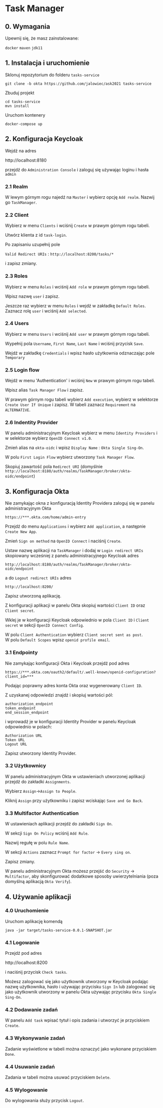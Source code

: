 # Task Manager

## 0. Wymagania

Upewnij się, że masz zainstalowane:

`docker`
`maven`
`jdk11`

## 1. Instalacja i uruchomienie

Sklonuj repozytorium do folderu `tasks-service`

`git clone -b okta https://github.com/jalowiec/ask2021 tasks-service`

Zbuduj projekt

`cd tasks-service`\
`mvn install`

Uruchom kontenery

`docker-compose up`

## 2. Konfiguracja Keycloak

Wejdź na adres

http://localhost:8180

przejdź do `Administration Console` i zaloguj się używając loginu i hasła `admin`

### 2.1 Realm

W lewym górnym rogu najedź na `Master` i wybierz opcję `Add realm`. Nazwij go `TaskManager`.

### 2.2 Client

Wybierz w menu `Clients` i wciśnij `Create` w prawym górnym rogu tabeli.

Utwórz klienta z id `task-login`.

Po zapisaniu uzupełnij pole

`Valid Redirect URIs` : `http://localhost:8200/tasks/*`

i zapisz zmiany.

### 2.3 Roles

Wybierz w menu `Roles` i wciśnij `Add role` w prawym górnym rogu tabeli.

Wpisz nazwę `user` i zapisz.

Jeszcze raz wybierz w menu `Roles` i wejdź w zakładkę `Default Roles`. Zaznacz rolę `user` i wciśnij `Add selected`.

### 2.4 Users

Wybierz w menu `Users` i wciśnij `Add user` w prawym górnym rogu tabeli.

Wypełnij pola `Username`, `First Name`, `Last Name` i wciśnij przycisk `Save`.

Wejdź w zakładkę `Credentials` i wpisz hasło użytkownia odznaczając pole `Temporary`
### 2.5 Login flow

Wejdź w menu 'Authentication' i wciśnij `New` w prawym górnym rogu tabeli.

Wpisz alias `Task Manager Flow` i zapisz.

W prawym górnym rogu tabeli wybierz `Add execution`, wybierz w selektorze `Create User If Unique` i zapisz.
W tabeli zaznacz `Requirement` na `ALTERNATIVE`.

### 2.6 Indentity Provider

W panelu administracyjnym Keycloak wybierz w menu `Identity Providers` i w selektorze wybierz `OpenID Connect v1.0`.

Zmień alias na `okta-oidc` i wpisz `Display Name` : `Okta Single Sing-On`.

W polu `First Login Flow` wybierz utworzony `Task Manager Flow`.

Skopiuj zawartość pola `Redirect URI` (domyślnie `http://localhost:8180/auth/realms/TaskManager/broker/okta-oidc/endpoint`)

## 3. Konfiguracja Okta

Nie zamykając okna z konfiguracją Identity Providera zaloguj się w panelu administracyjnym Okta

`https://***.okta.com/home/admin-entry`

Przejdź do menu `Applications` i wybierz `Add application`, a następnie `Create New App`.

Zmień `Sign on method` na `OpenID Connect` i naciśnij `Create`.

Ustaw nazwę aplikacji na `TaskManager` i dodaj w `Login redirect URIs` skopiowany wcześniej z panelu administracyjnego Keycloak adres

`http://localhost:8180/auth/realms/TaskManager/broker/okta-oidc/endpoint`

a do `Logout redirect URIs` adres

`http://localhost:8200/`

Zapisz utworzoną aplikację.

Z konfiguracji aplikacji w panelu Okta skopiuj wartości `Client ID` oraz `Client secret`.

Wklej je w konfiguracji Keycloak odpowiednio w pola `Client ID` i `Client secret` w sekcji `OpenID Connect Config`.

W polu `Client Authentication` wybierz `Client secret sent as post`.\
W polu `Default Scopes` wpisz `openid profile email`.

### 3.1 Endpointy

Nie zamykając konfiguracji Okta i Keycloak przejdź pod adres

`https://***.okta.com/oauth2/default/.well-known/openid-configuration?client_id=***`

Podając poprawny adres konta Okta oraz wygenerowany `Client ID`.

Z uzyskanej odpowiedzi znajdź i skopiuj wartości pól:

`authorization_endpoint`\
`token_endpoint`\
`end_session_endpoint`

i wprowadź je w konfiguracji Identity Provider w panelu Keycloak odpowiednio w polach:

`Authorization URL`\
`Token URL`\
`Logout URL`

Zapisz utworzony Identity Provider.

### 3.2 Użytkownicy

W panelu administracyjnym Okta w ustawieniach utworzonej aplikacji przejdź do zakładki `Assignments`.

Wybierz `Assign`->`Assign to People`.

Kliknij `Assign` przy użytkowniku i zapisz wciskając `Save and Go Back`.

### 3.3 Multifactor Authentication

W ustawieniach aplikacji przejdź do zakładki `Sign On`.

W sekcji `Sign On Policy` wciśnij `Add Rule`.

Nazwij regułę w polu `Rule Name`.

W sekcji `Actions` zaznacz `Prompt for factor` -> `Every sing on`.

Zapisz zmiany.

W panelu administracyjnym Okta możesz przejść do `Security` -> `Multifactor`, aby skonfigurować dodatkowe sposoby uwierzytelniania (poza domyślną aplikacją `Okta Verify`).

## 4. Używanie aplikacji

### 4.0 Uruchomienie

Uruchom aplikację komendą

`java -jar target/tasks-service-0.0.1-SNAPSHOT.jar`

### 4.1 Logowanie

Przejdź pod adres

http://localhost:8200

i naciśnij przycisk `Check tasks`.

Możesz zalogować się jako użytkownik utworzony w Keycloak podając nazwę użytkownika, hasło i używając przycisku `Sign In` lub zalogować się jako użytkownik utworzony w panelu Okta używając przycisku `Okta Single Sing-On`.

### 4.2 Dodawanie zadań

W panelu `Add task` wpisać tytuł i opis zadania i utworzyć je przyciskiem `Create`.

### 4.3 Wykonywanie zadań

Zadanie wyświetlone w tabeli można oznaczyć jako wykonane przyciskiem `Done`.

### 4.4 Usuwanie zadań

Zadania w tabeli można usuwać przyciskiem `Delete`.

### 4.5 Wylogowanie

Do wylogowania służy przycisk `Logout`.